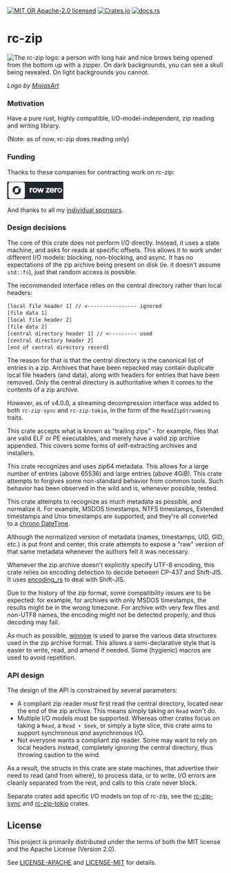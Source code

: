 [![MIT OR Apache-2.0 licensed](https://img.shields.io/badge/license-MIT+Apache_2.0-blue.svg)](./LICENSE)
[![Crates.io](https://img.shields.io/crates/v/rc-zip)](https://crates.io/crates/rc-zip)
[![docs.rs](https://docs.rs/rc-zip/badge.svg)](https://docs.rs/rc-zip)

# rc-zip

![The rc-zip logo: a person with long hair and nice brows being opened from the bottom up with a zipper. On dark backgrounds, you can see a skull being revealed. On light backgrounds you cannot.](https://github.com/user-attachments/assets/5fecd286-9518-4a72-b544-56675d7f31f6)

_Logo by [MisiasArt](https://misiasart.carrd.co)_

### Motivation

Have a pure rust, highly compatible, I/O-model-independent, zip reading and
writing library.

(Note: as of now, rc-zip does reading only)

### Funding

Thanks to these companies for contracting work on rc-zip:

<a href="https://rowzero.io"><img src="./static/rowzero-e.svg" height="40"></a>

And thanks to all my [individual sponsors](https://fasterthanli.me/donate).

### Design decisions

The core of this crate does not perform I/O directly. Instead, it uses a state
machine, and asks for reads at specific offsets. This allows it to work under
different I/O models: blocking, non-blocking, and async. It has no expectations
of the zip archive being present on disk (ie. it doesn't assume `std::fs`), just
that random access is possible.

The recommended interface relies on the central directory rather than local headers:

```
[local file header 1] // <---------------- ignored
[file data 1]
[local file header 2]
[file data 2]
[central directory header 1] // <--------- used
[central directory header 2]
[end of central directory record]
```

The reason for that is that the central directory is the canonical list of
entries in a zip. Archives that have been repacked may contain duplicate local
file headers (and data), along with headers for entries that have been removed.
Only the central directory is authoritative when it comes to the contents of a
zip archive.

However, as of v4.0.0, a streaming decompression interface was added to both
`rc-zip-sync` and `rc-zip-tokio`, in the form of the `ReadZipStreaming` traits.

This crate accepts what is known as "trailing zips" - for example, files that
are valid ELF or PE executables, and merely have a valid zip archive appended.
This covers some forms of self-extracting archives and installers.

This crate recognizes and uses zip64 metadata. This allows for a large number
of entries (above 65536) and large entries (above 4GiB). This crate attempts to
forgives some non-standard behavior from common tools. Such behavior has been
observed in the wild and is, whenever possible, tested.

This crate attempts to recognize as much metadata as possible, and normalize
it. For example, MSDOS timestamps, NTFS timestamps, Extended timestamps and
Unix timestamps are supported, and they're all converted to a [chrono
DateTime<Utc>](https://crates.io/crates/chrono).

Although the normalized version of metadata (names, timestamps, UID, GID, etc.)
is put front and center, this crate attempts to expose a "raw" version of
that same metadata whenever the authors felt it was necessary.

Whenever the zip archive doesn't explicitly specify UTF-8 encoding, this crate
relies on encoding detection to decide between CP-437 and Shift-JIS. It uses
[encoding_rs](https://crates.io/crates/encoding_rs) to deal with Shift-JIS.

Due to the history of the zip format, some compatibility issues are to be
expected: for example, for archives with only MSDOS timestamps, the results
might be in the wrong timezone. For archive with very few files and non-UTF8
names, the encoding might not be detected properly, and thus decoding may fail.

As much as possible, [winnow](https://crates.io/crates/winnow) is used to parse the
various data structures used in the zip archive format. This allows a
semi-declarative style that is easier to write, read, and amend if needed.
Some (hygienic) macros are used to avoid repetition.

### API design

The design of the API is constrained by several parameters:

  * A compliant zip reader *must* first read the central directory, located
  near the end of the zip archive. This means simply taking an `Read` won't do.
  * Multiple I/O models must be supported. Whereas other crates focus on
  taking a `Read`, a `Read + Seek`, or simply a byte slice, this crate aims
  to support synchronous *and* asynchronous I/O.
  * Not everyone wants a compliant zip reader. Some may want to rely on local
  headers instead, completely ignoring the central directory, thus throwing
  caution to the wind.

As a result, the structs in this crate are state machines, that advertise their
need to read (and from where), to process data, or to write. I/O errors are
cleanly separated from the rest, and calls to this crate never block.

Separate crates add specific I/O models on top of rc-zip, see the [rc-zip-sync](https://crates.io/crates/rc-zip-sync)
and [rc-zip-tokio](https://crates.io/crates/rc-zip-tokio) crates.

## License

This project is primarily distributed under the terms of both the MIT license
and the Apache License (Version 2.0).

See [LICENSE-APACHE](LICENSE-APACHE) and [LICENSE-MIT](LICENSE-MIT) for details.
